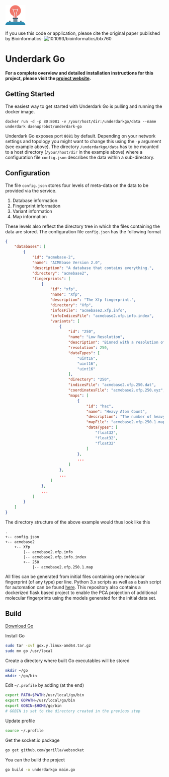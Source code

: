![Underdark Go](https://github.com/reymond-group/underdarkgo/blob/master/logo.png?raw=true)

If you use this code or application, please cite the original paper published by Bioinformatics: ![10.1093/bioinformatics/btx760](http://dx.doi.org/10.1093/bioinformatics/btx760)
# Underdark Go

**For a complete overview and detailed installation instructions for this project, please visit the [project website](http://doc.gdb.tools/fun).**

## Getting Started
The easiest way to get started with Underdark Go is pulling and running the docker image.
```
docker run -d -p 80:8081 -v /your/host/dir:/underdarkgo/data --name underdark daenuprobst/underdark-go
```
Underdark Go exposes port `8081` by default. Depending on your network settings and topology you might want to change this using the `-p` argument (see example above). The directory `/underdarkgo/data` has to be mounted to a host directory (`/your/host/dir` in the example above) where a configuration file `config.json` describes the data within a sub-directory.
## Configuration
The file `config.json` stores four levels of meta-data on the data to be provided via the service.
1. Database information
2. Fingerprint information
3. Variant information
4. Map information

These levels also reflect the directory tree in which the files containing the data are stored. The configuration file `config.json` has the following format
```json
{
    "databases": [
        {
            "id": "acmebase-2",
            "name": "ACMEbase Version 2.0",
            "description": "A database that contains everything.",
            "directory": "acmebase2",
            "fingerprints": [
                {
                    "id": "xfp",
                    "name": "Xfp",
                    "description": "The Xfp fingerprint.",
                    "directory": "Xfp",
                    "infosFile": "acmebase2.xfp.info",
                    "infoIndicesFile": "acmebase2.xfp.info.index",
                    "variants": [
                        {
                            "id": "250",
                            "name": "Low Resolution",
                            "description": "Binned with a resolution of 250 x 250 x 250.",
                            "resolution": 250,
                            "dataTypes": [
                                "uint16",
                                "uint16",
                                "uint16"
                            ],
                            "directory": "250",
                            "indicesFile": "acmebase2.xfp.250.dat",
                            "coordinatesFile": "acmebase2.xfp.250.xyz",
                            "maps": [
                                {
                                    "id": "hac",
                                    "name": "Heavy Atom Count",
                                    "description": "The number of heavy (non-hydrogen) atoms in the molecule.",
                                    "mapFile": "acmebase2.xfp.250.1.map",
                                    "dataTypes": [
                                        "float32",
                                        "float32",
                                        "float32"
                                    ]
                                },
                                ...
                            ]
                        },
                        ...
                    ]
                },
                ...
            ]
        }
    ]
}
```
The directory structure of the above example would thus look like this
```
.
+-- config.json
+-- acmebase2
    +-- Xfp
        |-- acmebase2.xfp.info
        |-- acmebase2.xfp.info.index
        +-- 250
            |-- acmebase2.xfp.250.1.map
```
All files can be generated from initial files containing one molecular fingerprint (of any type) per line. Python 3.x scripts as well as a bash script for automation can be found [here](https://github.com/reymond-group/pca). This repository also contains a dockerized flask based project to enable the PCA projection of additional molecular fingerprints using the models generated for the initial data set.
## Build
[Download Go](https://golang.org/dl/)

Install Go
```bash
sudo tar -xvf gox.y.linux-amd64.tar.gz
sudo mv go /usr/local
```
Create a directory where built Go executables will be stored
```bash
mkdir ~/go
mkdir ~/go/bin
```
Edit `~/.profile` by adding (at the end)
```bash
export PATH=$PATH:/usr/local/go/bin
export GOPATH=/usr/local/go/bin
export GOBIN=$HOME/go/bin
# GOBIN is set to the directory created in the previous step
```
Update profile
```bash
source ~/.profile
```
Get the socket.io package
```bash
go get github.com/gorilla/websocket
```
You can the build the project
```bash
go build -o underdarkgo main.go
```
